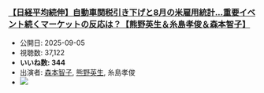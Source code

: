 ### [【日経平均続伸】自動車関税引き下げと8月の米雇用統計...重要イベント続くマーケットの反応は？【熊野英生＆糸島孝俊＆森本智子】](https://www.youtube.com/watch?v=W5RuC2DH5hY)
-   公開日: 2025-09-05
-   視聴数: 37,122
-   **いいね数: 344**
-   出演者: [森本智子](/rehacq_fan/people/森本智子 "wikilink"), [熊野英生](/rehacq_fan/people/熊野英生 "wikilink"), 糸島孝俊
- [![](https://img.youtube.com/vi/W5RuC2DH5hY/hqdefault.jpg)](https://www.youtube.com/watch?v=W5RuC2DH5hY)

